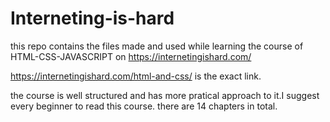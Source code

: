 # Interneting-is-hard
this repo contains the files made and used while learning the course of HTML-CSS-JAVASCRIPT on https://internetingishard.com/

https://internetingishard.com/html-and-css/ is the exact link.

the course is well structured and has more pratical approach to it.I suggest every beginner to read this course.
there are 14 chapters in total.
